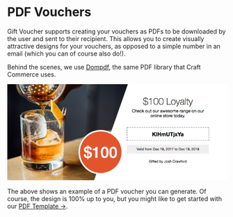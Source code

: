 # PDF Vouchers

Gift Voucher supports creating your vouchers as PDFs to be downloaded by the user and sent to their recipient. This allows you to create visually attractive designs for your vouchers, as opposed to a simple number in an email (which you can of course also do!).

Behind the scenes, we use [Dompdf](https://github.com/dompdf/dompdf/), the same PDF library that Craft Commerce uses.

![Voucher Demo](/docs/screenshots/voucher-demo.png)

The above shows an example of a PDF voucher you can generate. Of course, the design is 100% up to you, but you might like to get started with our [PDF Template →](docs:template-guides/pdf-template).